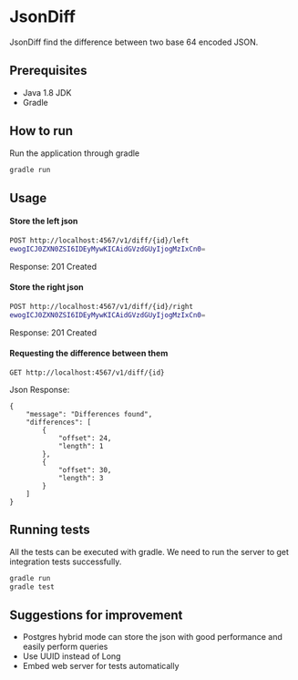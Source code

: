 # JsonDiff
JsonDiff find the difference between two base 64 encoded JSON.

## Prerequisites
- Java 1.8 JDK
- Gradle

## How to run
Run the application through gradle
```sh
gradle run
```

## Usage
#### Store the left json
```sh
POST http://localhost:4567/v1/diff/{id}/left
ewogICJ0ZXN0ZSI6IDEyMywKICAidGVzdGUyIjogMzIxCn0=
```
Response: 201 Created

#### Store the right json
```sh
POST http://localhost:4567/v1/diff/{id}/right
ewogICJ0ZXN0ZSI6IDEyMywKICAidGVzdGUyIjogMzIxCn0=
```
Response: 201 Created

#### Requesting the difference between them
```
GET http://localhost:4567/v1/diff/{id}
```
Json Response:
```
{
    "message": "Differences found",
    "differences": [
        {
            "offset": 24,
            "length": 1
        },
        {
            "offset": 30,
            "length": 3
        }
    ]
}
```

## Running tests

All the tests can be executed with gradle.
We need to run the server to get integration tests successfully.
```sh
gradle run
gradle test
```

## Suggestions for improvement
- Postgres hybrid mode can store the json with good performance and easily perform queries
- Use UUID instead of Long
- Embed web server for tests automatically
